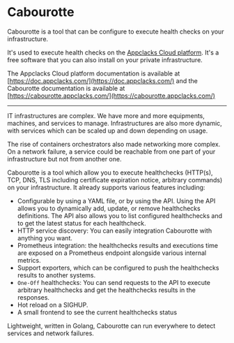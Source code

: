 # Cabourotte

Cabourotte is a tool that can be configure to execute health checks on your infrastructure.

It's used to execute health checks on the [Appclacks Cloud platform](https://appclacks.com/). It's a free software that you can also install on your private infrastructure.

The Appclacks Cloud platform documentation is available at [https://doc.appclacks.com/](https://doc.appclacks.com/) and the Cabourotte documentation is available at [https://cabourotte.appclacks.com/](https://cabourotte.appclacks.com/)

---

IT infrastructures are complex. We have more and more equipments, machines, and services to manage. Infrastructures are also more dynamic, with services which can be scaled up and down depending on usage.

The rise of containers orchestrators also made networking more complex. On a network failure, a service could be reachable from one part of your infrastructure but not from another one.

Cabourotte is a tool which allow you to execute healthchecks (HTTP(s), TCP, DNS, TLS including certificate expiration notice, arbitrary commands) on your infrastructure. It already supports various features including:

- Configurable by using a YAML file, or by using the API. Using the API allows you to dynamically add, update, or remove healthchecks definitions. The API also allows you to list configured healthchecks and to get the latest status for each healthcheck.
- HTTP service discovery: You can easily integration Cabourotte with anything you want.
- Prometheus integration: the healthchecks results and executions time are exposed on a Prometheus endpoint alongside various internal metrics.
- Support exporters, which can be configured to push the healthchecks results to another systems.
- `One-Off` healthchecks: You can send requests to the API to execute arbitrary healthchecks and get the healthchecks results in the responses.
- Hot reload on a SIGHUP.
- A small frontend to see the current healthchecks status

Lightweight, written in Golang, Cabourotte can run everywhere to detect services and network failures.
